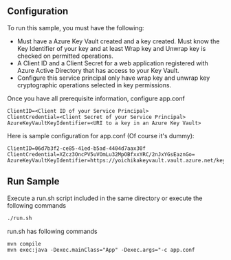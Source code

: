 ## Configuration

To run this sample, you must have the following:

* Must have a Azure Key Vault created and a key created. Must know the Key Identifier of your key and at least Wrap key and Unwrap key is checked on permitted operations.
* A Client ID and a Client Secret for a web application registered with Azure Active Directory that has access to your Key Vault.
* Configure this service principal only have wrap key and unwrap key cryptographic operations selected in key permissions.

Once you have all prerequisite information, configure app.conf
```
ClientID=<Client ID of your Service Principal>
ClientCredential=<Client Secret of your Service Principal>
AzureKeyVaultKeyIdentifier=<URI to a key in an Azure Key Vault>
```

Here is sample configuration for app.conf (Of course it's dummy):
```
ClientID=06d7b3f2-ce85-41ed-b5ad-4404d7aax30f
ClientCredential=XZcz3OncPV5uVOmLu32MpOBfxxYRC/2nJxYGsEaznGo=
AzureKeyVaultKeyIdentifier=https://yoichikakeyvault.vault.azure.net/keys/yoichisecurekey/3695f67774ee49b48fc4eca21966af49
```

## Run Sample
Execute a run.sh script included in the same directory or execute the following commands
```bash
./run.sh 
```
run.sh has following commands
```
mvn compile
mvn exec:java -Dexec.mainClass="App" -Dexec.args="-c app.conf
```
